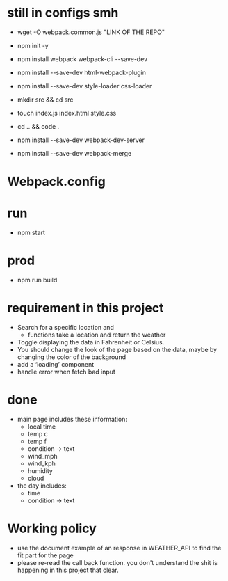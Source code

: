 # still in configs smh

- wget -O webpack.common.js "LINK OF THE REPO"

- npm init -y
- npm install webpack webpack-cli --save-dev
- npm install --save-dev html-webpack-plugin
- npm install --save-dev style-loader css-loader
- mkdir src && cd src
- touch index.js index.html style.css
- cd .. && code .
- npm install --save-dev webpack-dev-server
- npm install --save-dev webpack-merge
  <!-- missing eslint (latest version) -->
  <!-- and replace the package.json with the one on this repo -->

# Webpack.config

<!-- download from the github link from  this repo-->

# run

- npm start

# prod

- npm run build

# requirement in this project

- Search for a specific location and
  - functions take a location and return the weather
- Toggle displaying the data in Fahrenheit or Celsius.
- You should change the look of the page based on the data, maybe by changing the color of the background
- add a ‘loading’ component
- handle error when fetch bad input

# done

- main page includes these information:
  - local time
  - temp c
  - temp f
  - condition -> text
  - wind_mph
  - wind_kph
  - humidity
  - cloud
- the day includes:
  - time
  - condition -> text

# Working policy

- use the document example of an response in WEATHER_API to find the fit part for the page
- please re-read the call back function. you don't understand the shit is happening in this project that clear.
